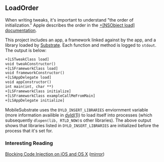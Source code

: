 ## LoadOrder

When writing tweaks, it's important to understand "the order of initialization." Apple describes the order in the [+[NSObject load] documentation](https://developer.apple.com/documentation/objectivec/nsobject/1418815-load?language=objc). 

This project includes an app, a framework linked against by the app, and a library loaded by [Substrate](http://www.cydiasubstrate.com). Each function and method is logged to `stdout`. The output is below:

```txt
+[LSTweakClass load]
void tweakConstructor()
+[LSFrameworkClass load]
void frameworkConstructor()
+[LSAppDelegate load]
void appConstructor()
int main(int, char **)
+[LSFrameworkClass initialize]
+[LSFrameworkClass exampleCallMeFromMain]
+[LSAppDelegate initialize]
```

MobileSubstrate uses the `DYLD_INSERT_LIBRARIES` enviornment variable (more information availible in [dyld(1)](https://www.freebsd.org/cgi/man.cgi?query=dyld&apropos=0&sektion=0&manpath=Darwin+8.0.1%2Fppc&format=html)) to load itself into processes (which subsequently `dlopen(lib, RTLD_NOW)`s other libraries). The above output shows that libraries listed in `DYLD_INSERT_LIBRARIES` are initialized before the process that it's set for.  

### Interesting Reading

[Blocking Code Injection on iOS and OS X](https://pewpewthespells.com/blog/blocking_code_injection_on_ios_and_os_x.html) ([mirror](./blocking_code_injection_on_ios_and_os_x.md))
